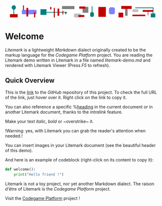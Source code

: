 ![](header.png)

# Welcome
*Litemark* is a lightweight *Markdown* dialect originally created to be the markup language for the *Codegame Platform* project.
You are reading the Litemark demo written in Litemark in a file named _litemark-demo.md_ and rendered with Litemark Viewer (Press *F5* to refresh).

## Quick Overview
This is the [link](https://github.com/pyrustic/litemark) to the *GitHub* repository of this project. To check the full URL of the link, just hover over it. Right click on the link to copy it.

You can also reference a specific %[heading](#_Welcome) in the current document or in another Litemark document, thanks to the *intralink* feature.

Make your text _italic_, *bold* or ~overstrike~ it.

!Warning: yes, with Litemark you can grab the reader's attention when needed.!

You can insert images in your Litemark document (see the beautiful header of this demo).

And here is an example of codeblock (right-click on its content to copy it):

```python
def welcome():
    print("Hello friend !")
```

Litemark is not a toy project, nor yet another Markdown dialect. The raison d'être of Litemark is the *Codegame Platform* project.

Visit the [Codegame Platform](https://github.com/pyrustic/codegame) project !
